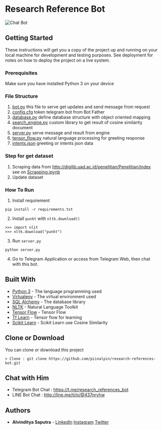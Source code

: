 # Research Reference Bot


<!--more-->

![Chat Bot](https://raw.githubusercontent.com/piinalpin/research-references-bot/master/docs/chatbot.gif)

## Getting Started

These instructions will get you a copy of the project up and running on your local machine for development and testing purposes. See deployment for notes on how to deploy the project on a live system.

### Prerequisites

Make sure you have installed Python 3 on your device

### File Structure

1. [bot.py](https://github.com/piinalpin/research-references-bot/blob/master/bot.py) this file to serve get updates and send message from request
2. [config.cfg](https://github.com/piinalpin/research-references-bot/blob/master/config.cfg) token telegram bot from Bot Father
3. [database.py](https://github.com/piinalpin/research-references-bot/blob/master/database.py) define database structure with object oriented mapping
4. [search_engine.py](https://github.com/piinalpin/research-references-bot/blob/master/search_engine.py) custom library to get result of cosine similarity document
5. [server.py](https://github.com/piinalpin/research-references-bot/blob/master/server.py) serve message and result from engine
6. [tensor_flow.py](https://github.com/piinalpin/research-references-bot/blob/master/tensor_flow.py) natural language processing for greeting response
7. [intents.json](https://github.com/piinalpin/research-references-bot/blob/master/docs/intents.json) greeting or intents json data

### Step for get dataset
1. Scraping data from http://digilib.uad.ac.id/penelitian/Penelitian/index see on [Scrapping.ipynb](https://github.com/piinalpin/research-references-bot/blob/master/docs/Scrapping.ipynb)
2. Update dataset

### How To Run
1. Install requirement
```
pip install -r requirements.txt
```
2. Install `punkt` with `nltk.download()`
```
>>> import nlit
>>> nltk.download("punkt")
```
3. Run `server.py`
```
python server.py
```
4. Go to Telegram Application or access from Telegram Web, then chat with this bot.

## Built With

* [Python 3](https://www.python.org/download/releases/3.0/) - The language programming used
* [Virtualenv](https://virtualenv.pypa.io/en/latest/) - The virtual environment used
* [SQL Alchemy](https://www.sqlalchemy.org/) - The database library
* [NLTK](https://pypi.org/project/nltk/) - Natural Language Toolkit
* [Tensor Flow](https://pypi.org/project/tensorflow/) - Tensor Flow
* [Tf Learn](https://pypi.org/project/tflearn/) - Tensor flow for learning
* [Scikit Learn](https://pypi.org/project/sklearn/) - Scikit Learn use Cosine Similarity

## Clone or Download

You can clone or download this project
```
> Clone : git clone https://github.com/piinalpin/research-references-bot.git
```

## Chat with Him

* Telegram Bot Chat : https://t.me/research_references_bot
* LINE Bot Chat : http://line.me/ti/p/@437nryhw

## Authors

* **Alvinditya Saputra** - [LinkedIn](https://linkedin.com/in/piinalpin) [Instagram](https://www.instagram.com/piinalpin) [Twitter](https://www.twitter.com/piinalpin)